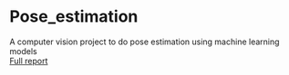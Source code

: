 # Pose_estimation
A computer vision project to do pose estimation using machine learning models<br/>
[Full report](https://docs.google.com/document/d/1iPVihXcLsPJDKfwRWFaG59xaMYoFCl4LMKT-AqpcXtY/edit?usp=sharing)
